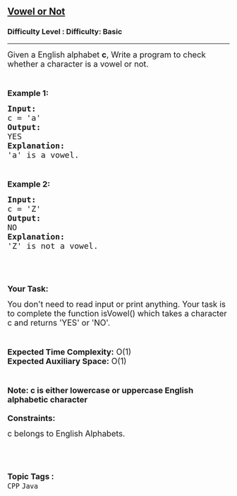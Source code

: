 <h2><a href="https://www.geeksforgeeks.org/problems/vowel-or-not0831/1?page=1&category=Java&sortBy=submissions">Vowel or Not</a></h2><h3>Difficulty Level : Difficulty: Basic</h3><hr><div class="problems_problem_content__Xm_eO"><p><span style="font-size: 18px;">Given a English alphabet <strong>c</strong>, Write a program to check whether a character is a vowel or not.</span></p>
<p>&nbsp;</p>
<p><strong><span style="font-size: 18px;">Example 1:</span></strong></p>
<pre><strong><span style="font-size: 18px;">Input:</span></strong>
<span style="font-size: 18px;">c = 'a'</span>
<strong><span style="font-size: 18px;">Output:</span></strong>
<span style="font-size: 18px;">YES</span>
<strong><span style="font-size: 18px;">Explanation:</span></strong>
<span style="font-size: 18px;">'a' is a vowel.</span></pre>
<p>&nbsp;</p>
<p><strong><span style="font-size: 18px;">Example 2:</span></strong></p>
<pre><strong><span style="font-size: 18px;">Input:</span></strong>
<span style="font-size: 18px;">c = 'Z'</span>
<strong><span style="font-size: 18px;">Output:</span></strong>
<span style="font-size: 18px;">NO</span>
<strong><span style="font-size: 18px;">Explanation:</span></strong>
<span style="font-size: 18px;">'Z' is not a vowel.</span></pre>
<p>&nbsp;</p>
<p>&nbsp;</p>
<p><strong><span style="font-size: 18px;">Your Task:</span></strong></p>
<p><span style="font-size: 18px;">You don't need to read input or print anything. Your task is to complete the function isVowel() which takes a character c and returns 'YES' or 'NO'.</span></p>
<p>&nbsp;</p>
<p><span style="font-size: 18px;"><strong>Expected Time Complexity:</strong> O(1)<br><strong>Expected Auxiliary Space:</strong> O(1)</span></p>
<p>&nbsp;</p>
<p><span style="font-size: 18px;"><strong>Note: c is either lowercase or uppercase English alphabetic character</strong><br><br><strong>Constraints:</strong></span></p>
<p><span style="font-size: 18px;">c belongs to English Alphabets.</span></p>
<p>&nbsp;</p></div><br><p><span style=font-size:18px><strong>Topic Tags : </strong><br><code>CPP</code>&nbsp;<code>Java</code>&nbsp;